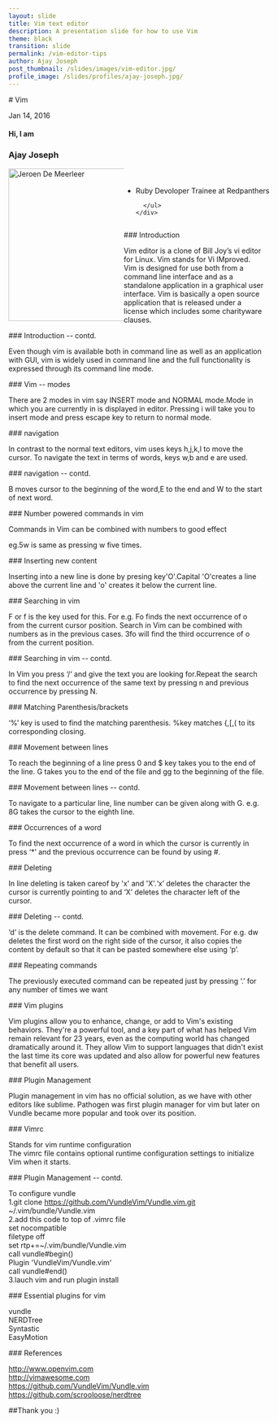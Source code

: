 ```yaml
---
layout: slide
title: Vim text editor
description: A presentation slide for how to use Vim
theme: black
transition: slide
permalink: /vim-editor-tips
author: Ajay Joseph
post_thumbnail: /slides/images/vim-editor.jpg/
profile_image: /slides/profiles/ajay-joseph.jpg/
---
```


<section data-markdown>
# Vim

Jan 14, 2016
</section>

<!-- Just to show that markdown and html can be mixed -->
<section>
  <h4>Hi, I am</h4>
  <h3>Ajay Joseph</h3>
  <div style="width:150%;">
    <div style="float:left; width:30%;">
      <img alt="Jeroen De Meerleer" src="https://scontent-hkg3-1.xx.fbcdn.net/hphotos-frc3/v/t1.0-9/945390_3255807009318_1975357127_n.jpg?oh=1cbfba3bef55ba6fa91cb048a4808622&oe=5747C14D" style="float: left; width:300px; height:300px;">
    </div>
    <div style="float:right; width:70%;">
      <ul style="float: left; padding-top: 4%;">
          <li>Ruby Devoloper Trainee at Redpanthers</li>

      </ul>
    </div>
  </div>

</section>

<section data-markdown>
### Introduction

Vim editor is a clone of Bill Joy’s vi editor for Linux. Vim stands for Vi IMproved. Vim is designed for use both from a command line interface and as a standalone application in a graphical user interface. Vim is basically a open source application that is released under a license which includes some charityware clauses.

</section>

<section data-markdown>
### Introduction -- contd.

Even though vim is available both in command line as well as an application with GUI, vim is widely used in command line and the full functionality is expressed through its command line mode.

</section>

<section data-markdown>
### Vim -- modes

There are 2 modes in vim say INSERT mode and NORMAL mode.Mode in which you are currently in is displayed in editor.
Pressing i will take you to insert mode and press escape key to return to normal mode.

</section>

<section data-markdown>
### navigation

In contrast to the normal text editors, vim uses keys h,j,k,l to move the cursor. To navigate the text in terms of words, keys w,b and e are used.

</section>

<section data-markdown>
### navigation -- contd.

B moves cursor to the beginning  of the word,E to the end and W to the start of next word.

</section>

<section data-markdown>
### Number powered commands in vim

Commands in Vim can be combined with numbers to good effect

eg.5w is same as pressing w five times.

</section>

<section data-markdown>
### Inserting new content

Inserting into a new line is done by presing key'O'.Capital 'O'creates a line above the current line and 'o' creates it below the current line.

</section>

<section data-markdown>
### Searching in vim

 F or f is the key used for this. For e.g. Fo finds the next occurrence of o from the current cursor position.
 Search in Vim can be combined with numbers as in the previous cases. 3fo will find the third occurrence of o from the current position.

</section>

<section data-markdown>
### Searching in vim -- contd.

In Vim you press ‘/‘ and give the text you are looking for.Repeat the search to find the next occurrence of the same text by pressing n and previous occurrence by pressing N.

</section>

<section data-markdown>
### Matching Parenthesis/brackets

‘%’ key is used to find the matching parenthesis. %key  matches {,[,( to its corresponding closing.

</section>

<section data-markdown>
### Movement between lines

To reach the beginning of a line press 0 and $ key takes you to the end of the line.
G takes you to the end of the file and gg to the beginning of the file.

</section>

<section data-markdown>
### Movement between lines -- contd.

To navigate to a particular line, line number can be given along with G. e.g. 8G takes the cursor to the eighth line.
</section>

<section data-markdown>
### Occurrences of a word

To find the next occurrence of a word in which the cursor is currently in press ‘*’ and the previous occurrence can be found by using #.

</section>

<section data-markdown>
### Deleting

In line deleting is taken careof by 'x' and 'X'.‘x’ deletes the character the cursor is currently pointing to and ‘X’ deletes the character left of the cursor.
</section>

<section data-markdown>
### Deleting -- contd.

‘d’ is the delete command. It can be combined with movement. For e.g. dw deletes the first word on the right side of the cursor, it also copies the content by default so that it can be pasted somewhere else using ‘p’.

</section>

<section data-markdown>
### Repeating commands

The previously executed command can be repeated just by pressing ‘.’ for any number of times we want

</section>

<section data-markdown>
### Vim plugins

Vim plugins allow you to enhance, change, or add to Vim's existing behaviors. They're a powerful tool, and a key part of what has helped Vim remain relevant for 23 years, even as the computing world has changed dramatically around it. They allow Vim to support languages that didn't exist the last time its core was updated and also allow for powerful new features that benefit all users.

</section>

<section data-markdown>
### Plugin Management

Plugin management in vim has no official solution, as we have with other editors like sublime.  Pathogen was first plugin manager for vim but later on Vundle became more popular and took over its position.

</section>


<section data-markdown>
### Vimrc

Stands for vim runtime configuration  
The vimrc file contains optional runtime configuration settings to initialize Vim when it starts.

</section>
<section data-markdown>
### Plugin Management -- contd.

To configure vundle  
1.git clone https://github.com/VundleVim/Vundle.vim.git ~/.vim/bundle/Vundle.vim  
2.add this code to top of .vimrc file  
  set nocompatible  
  filetype off  
  set rtp+=~/.vim/bundle/Vundle.vim  
  call vundle#begin()  
  Plugin 'VundleVim/Vundle.vim'  
  call vundle#end()  
3.lauch vim and run plugin install

</section>

<section data-markdown>
### Essential plugins for vim

vundle  
NERDTree  
Syntastic  
EasyMotion  

</section>

<section data-markdown>
### References

http://www.openvim.com  
http://vimawesome.com  
https://github.com/VundleVim/Vundle.vim  
https://github.com/scrooloose/nerdtree  
</section>

<section data-markdown>
##Thank you :)

</section>
